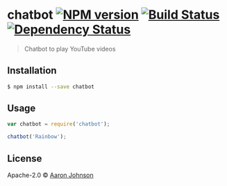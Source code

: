 # chatbot [![NPM version][npm-image]][npm-url] [![Build Status][travis-image]][travis-url] [![Dependency Status][daviddm-image]][daviddm-url]
> Chatbot to play YouTube videos

## Installation

```sh
$ npm install --save chatbot
```

## Usage

```js
var chatbot = require('chatbot');

chatbot('Rainbow');
```
## License

Apache-2.0 © [Aaron Johnson]()


[npm-image]: https://badge.fury.io/js/chatbot.svg
[npm-url]: https://npmjs.org/package/chatbot
[travis-image]: https://travis-ci.org/exactlyaaron/chatbot.svg?branch=master
[travis-url]: https://travis-ci.org/exactlyaaron/chatbot
[daviddm-image]: https://david-dm.org/exactlyaaron/chatbot.svg?theme=shields.io
[daviddm-url]: https://david-dm.org/exactlyaaron/chatbot
